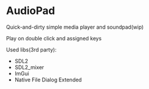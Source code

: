 # AudioPad

Quick-and-dirty simple media player and soundpad(wip)

Play on double click and assigned keys

Used libs(3rd party):
- SDL2
- SDL2_mixer
- ImGui
- Native File Dialog Extended